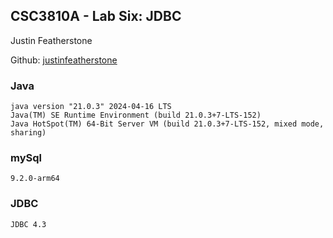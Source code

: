 ## CSC3810A - Lab Six: JDBC

Justin Featherstone

Github: [justinfeatherstone](https://github.com/justinfeatherstone)

### Java

```
java version "21.0.3" 2024-04-16 LTS
Java(TM) SE Runtime Environment (build 21.0.3+7-LTS-152)
Java HotSpot(TM) 64-Bit Server VM (build 21.0.3+7-LTS-152, mixed mode, sharing)
```

### mySql 

```
9.2.0-arm64
```

### JDBC

```
JDBC 4.3
```
